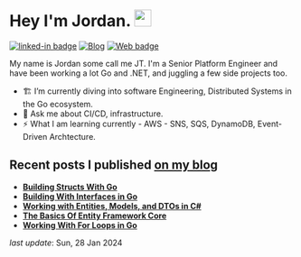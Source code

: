 <h1>Hey I'm Jordan.  <img src="https://github.com/egonelbre/gophers/blob/master/icon/typing-furiously.gif?raw=true" width="30"/> </h1>

[![linked-in badge](https://img.shields.io/badge/JordanTaylor-2088FF?style=flat&logo=linkedin)](https://www.linkedin.com/in/jordan-taylor-3555aba6/)
[![Blog](https://img.shields.io/badge/Blog-2088FF?&style=flat&logo=blog&logoColor=white)]([https://blog.justjordant.com](https://medium.com/@jordantay9014))
[![Web badge](https://img.shields.io/badge/WebSite-30302f?style=flat&logo=google_chrome)](https://justjordant.com/)

My name is Jordan some call me JT. I'm a Senior Platform Engineer and have been working a lot Go and .NET, and juggling a few side projects too.


- 🏗️ I’m currently diving into software Engineering, Distributed Systems in the Go ecosystem.
- 💬 Ask me about CI/CD, infrastructure.
- ⚡ What I am learning currently - AWS - SNS, SQS, DynamoDB, Event-Driven Archtecture.

## Recent posts I published [on my blog](https://blog.justjordant.com)

- **[Building Structs With Go](https://justjordant.com/blog/building-structs-with-go/)**
- **[Building With Interfaces in Go](https://justjordant.com/blog/building-with-interfaces-in-go/)**
- **[Working with Entities, Models, and DTOs in C#](https://justjordant.com/blog/c-sharp-entities-models/)**
- **[The Basics Of Entity Framework Core](https://justjordant.com/blog/dotnet-ef-core/)**
- **[Working With For Loops in Go](https://justjordant.com/blog/go-loops/)**

<!-- 
- **[Building Structs With Go](https://justjordant.com/blog/building-structs-with-go/)** ()
- **[Building With Interfaces in Go](https://justjordant.com/blog/building-with-interfaces-in-go/)** ()
- **[Working with Entities, Models, and DTOs in C#](https://justjordant.com/blog/c-sharp-entities-models/)** ()
- **[The Basics Of Entity Framework Core](https://justjordant.com/blog/dotnet-ef-core/)** ()
- **[Working With For Loops in Go](https://justjordant.com/blog/go-loops/)** ()
 -->

_last update_: Sun, 28 Jan 2024
